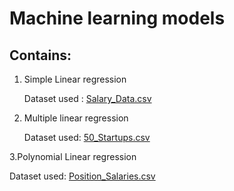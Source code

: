 



# Machine learning models

## Contains:

1. Simple Linear regression

    Dataset used : 
    [Salary_Data.csv](https://github.com/SharviE29/machine_learning_models/files/7449652/Salary_Data.csv)
 
 
2. Multiple linear regression

   Dataset used:
   [50_Startups.csv](https://github.com/SharviE29/machine_learning_models/files/7449654/50_Startups.csv)

  
3.Polynomial Linear regression</u>
  
   Dataset used:
   [Position_Salaries.csv](https://github.com/SharviE29/machine_learning_models/files/7453279/Position_Salaries.csv)

